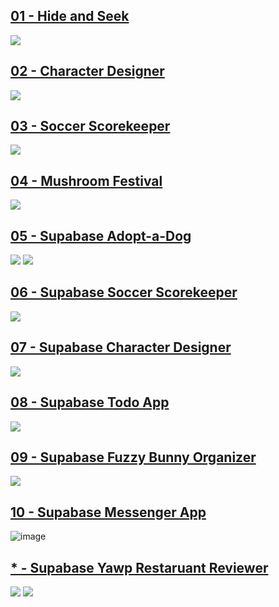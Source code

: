 ## [01 - Hide and Seek](https://github.com/alchemycodelab/half-baked-js-hide-and-seek)
[![](./assets/hide-and-seek.png)](https://github.com/alchemycodelab/half-baked-js-hide-and-seek)

## [02 - Character Designer](https://github.com/alchemycodelab/half-baked-js-character-designer)
[![](./assets/character-designer.png)](https://github.com/alchemycodelab/half-baked-js-character-designer)

## [03 - Soccer Scorekeeper](https://github.com/alchemycodelab/half-baked-js-soccer-scorekeeper)
[![](./assets/soccer-scorekeeper.png)](https://github.com/alchemycodelab/half-baked-js-soccer-scorekeeper)

## [04 - Mushroom Festival](https://github.com/alchemycodelab/half-baked-js-mushroom-festival)
[![](./assets/mushroom-festival.png)](https://github.com/alchemycodelab/half-baked-js-mushroom-festival)

## [05 - Supabase Adopt-a-Dog](https://github.com/alchemycodelab/half-baked-js-adopt-a-dog)
[![](./assets/adopt-a-dog-detail.png)](https://github.com/alchemycodelab/half-baked-js-adopt-a-dog)
[![](./assets/adopt-a-dog-list.png)](https://github.com/alchemycodelab/half-baked-js-adopt-a-dog)

## [06 - Supabase Soccer Scorekeeper](https://github.com/alchemycodelab/half-baked-js-soccer-scorekeeper-supabase)
[![](./assets/soccer-scorekeeper.png)](https://github.com/alchemycodelab/half-baked-js-soccer-scorekeeper-supabase)

## [07 - Supabase Character Designer](https://github.com/alchemycodelab/half-baked-js-character-designer-supabase)
[![](./assets/character-designer.png)](https://github.com/alchemycodelab/half-baked-js-character-designer-supabase)

## [08 - Supabase Todo App](https://github.com/alchemycodelab/half-baked-js-todo-supabase)
[![](./assets/todos.png)](https://github.com/alchemycodelab/half-baked-js-todo-supabase)

## [09 - Supabase Fuzzy Bunny Organizer](https://github.com/alchemycodelab/half-baked-js-fuzzy-bunny-organizer)
[![](./assets/fuzzy-bunnies.png)](https://github.com/alchemycodelab/half-baked-js-fuzzy-bunny-organizer)

## [10 - Supabase Messenger App](https://github.com/alchemycodelab/half-baked-web-01-messenger-app/)
![image](https://user-images.githubusercontent.com/16160135/149590407-3fff640f-64aa-4823-9852-271a88e906c7.png)

## [* - Supabase Yawp Restaruant Reviewer](https://github.com/alchemycodelab/yawp-vanilla-js)
[![](./assets/yawp-search.png)](https://github.com/alchemycodelab/yawp-vanilla-js)
[![](./assets/yawp-detail.png)](https://github.com/alchemycodelab/yawp-vanilla-js)

